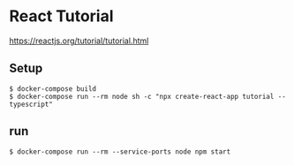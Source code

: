# React Tutorial
https://reactjs.org/tutorial/tutorial.html

## Setup
```
$ docker-compose build
$ docker-compose run --rm node sh -c "npx create-react-app tutorial --typescript"
```
## run
```
$ docker-compose run --rm --service-ports node npm start
```